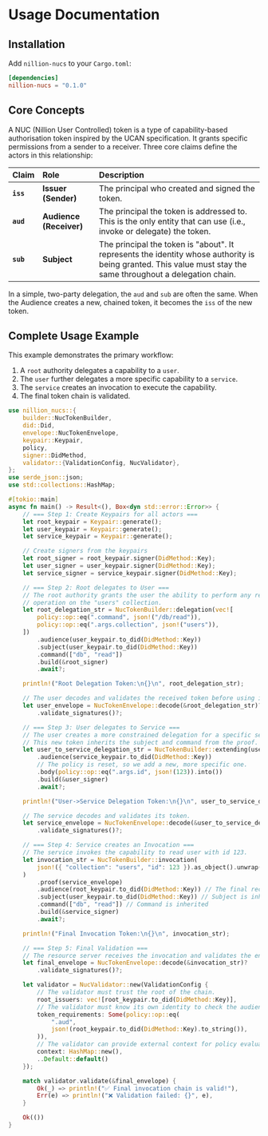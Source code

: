 # Usage Documentation

## Installation

Add `nillion-nucs` to your `Cargo.toml`:

```toml
[dependencies]
nillion-nucs = "0.1.0"
```

## Core Concepts

A NUC (Nillion User Controlled) token is a type of capability-based authorisation token inspired by the UCAN specification. It grants specific permissions from a sender to a receiver. Three core claims define the actors in this relationship:

| Claim     | Role                    | Description                                                                                                                                                   |
|:----------|:------------------------|:--------------------------------------------------------------------------------------------------------------------------------------------------------------|
| **`iss`** | **Issuer (Sender)**     | The principal who created and signed the token.                                                                                                               |
| **`aud`** | **Audience (Receiver)** | The principal the token is addressed to. This is the only entity that can use (i.e., invoke or delegate) the token.                                           |
| **`sub`** | **Subject**             | The principal the token is "about". It represents the identity whose authority is being granted. This value must stay the same throughout a delegation chain. |

In a simple, two-party delegation, the `aud` and
`sub` are often the same. When the Audience creates a new, chained token, it becomes the `iss` of the new token.

## Complete Usage Example

This example demonstrates the primary workflow:

1. A `root` authority delegates a capability to a `user`.
2. The `user` further delegates a more specific capability to a `service`.
3. The `service` creates an invocation to execute the capability.
4. The final token chain is validated.

```rust
use nillion_nucs::{
    builder::NucTokenBuilder,
    did::Did,
    envelope::NucTokenEnvelope,
    keypair::Keypair,
    policy,
    signer::DidMethod,
    validator::{ValidationConfig, NucValidator},
};
use serde_json::json;
use std::collections::HashMap;

#[tokio::main]
async fn main() -> Result<(), Box<dyn std::error::Error>> {
    // === Step 1: Create Keypairs for all actors ===
    let root_keypair = Keypair::generate();
    let user_keypair = Keypair::generate();
    let service_keypair = Keypair::generate();

    // Create signers from the keypairs
    let root_signer = root_keypair.signer(DidMethod::Key);
    let user_signer = user_keypair.signer(DidMethod::Key);
    let service_signer = service_keypair.signer(DidMethod::Key);

    // === Step 2: Root delegates to User ===
    // The root authority grants the user the ability to perform any read
    // operation on the "users" collection.
    let root_delegation_str = NucTokenBuilder::delegation(vec![
        policy::op::eq(".command", json!("/db/read")),
        policy::op::eq(".args.collection", json!("users")),
    ])
        .audience(user_keypair.to_did(DidMethod::Key))
        .subject(user_keypair.to_did(DidMethod::Key))
        .command(["db", "read"])
        .build(&root_signer)
        .await?;

    println!("Root Delegation Token:\n{}\n", root_delegation_str);

    // The user decodes and validates the received token before using it.
    let user_envelope = NucTokenEnvelope::decode(&root_delegation_str)?
        .validate_signatures()?;

    // === Step 3: User delegates to Service ===
    // The user creates a more constrained delegation for a specific service.
    // This new token inherits the subject and command from the proof.
    let user_to_service_delegation_str = NucTokenBuilder::extending(user_envelope)?
        .audience(service_keypair.to_did(DidMethod::Key))
        // The policy is reset, so we add a new, more specific one.
        .body(policy::op::eq(".args.id", json!(123)).into())
        .build(&user_signer)
        .await?;

    println!("User->Service Delegation Token:\n{}\n", user_to_service_delegation_str);

    // The service decodes and validates its token.
    let service_envelope = NucTokenEnvelope::decode(&user_to_service_delegation_str)?
        .validate_signatures()?;

    // === Step 4: Service creates an Invocation ===
    // The service invokes the capability to read user with id 123.
    let invocation_str = NucTokenBuilder::invocation(
        json!({ "collection": "users", "id": 123 }).as_object().unwrap().clone()
    )
        .proof(service_envelope)
        .audience(root_keypair.to_did(DidMethod::Key)) // The final receiver is the root resource server
        .subject(user_keypair.to_did(DidMethod::Key)) // Subject is inherited
        .command(["db", "read"]) // Command is inherited
        .build(&service_signer)
        .await?;

    println!("Final Invocation Token:\n{}\n", invocation_str);

    // === Step 5: Final Validation ===
    // The resource server receives the invocation and validates the entire chain.
    let final_envelope = NucTokenEnvelope::decode(&invocation_str)?
        .validate_signatures()?;

    let validator = NucValidator::new(ValidationConfig {
        // The validator must trust the root of the chain.
        root_issuers: vec![root_keypair.to_did(DidMethod::Key)],
        // The validator must know its own identity to check the audience.
        token_requirements: Some(policy::op::eq(
            ".aud",
            json!(root_keypair.to_did(DidMethod::Key).to_string()),
        )),
        // The validator can provide external context for policy evaluation.
        context: HashMap::new(),
        ..Default::default()
    });

    match validator.validate(&final_envelope) {
        Ok(_) => println!("✅ Final invocation chain is valid!"),
        Err(e) => println!("❌ Validation failed: {}", e),
    }

    Ok(())
}
```
